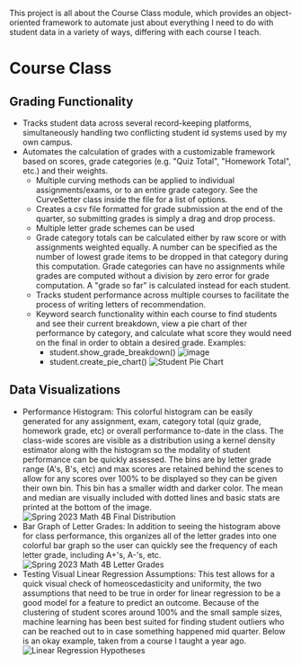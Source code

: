This project is all about the Course Class module, which provides an object-oriented framework to automate just about everything I need to do with student data in a variety of ways, differing with each course I teach. 
# Course Class
## Grading Functionality
* Tracks student data across several record-keeping platforms, simultaneously handling two conflicting student id systems used by my own campus. 
* Automates the calculation of grades with a customizable framework based on scores, grade categories (e.g. "Quiz Total", "Homework Total", etc.) and their weights.
  * Multiple curving methods can be applied to individual assignments/exams, or to an entire grade category. See the CurveSetter class inside the file for a list of options.
  *  Creates a csv file formatted for grade submission at the end of the quarter, so submitting grades is simply a drag and drop process.
  * Multiple letter grade schemes can be used
  * Grade category totals can be calculated either by raw score or with assignments weighted equally. A number can be specified as the number of lowest grade items to be dropped in that category during this computation. Grade categories can have no assignments while grades are computed without a division by zero error for grade computation. A "grade so far" is calculated instead for each student.
  * Tracks student performance across multiple courses to facilitate the process of writing letters of recommendation.
  * Keyword search functionality within each course to find students and see their current breakdown, view a pie chart of ther performance by category, and calculate what score they would need on the final in order to obtain a desired grade.
Examples:
    * student.show_grade_breakdown()
![image](https://github.com/Finer-Things/Grading-Script-3.0/assets/96888276/f02b49ce-881c-4081-a643-92ad089968a6)
    * student.create_pie_chart()
![Student Pie Chart](https://github.com/Finer-Things/Grading-Script-3.0/assets/96888276/6c92dfe1-d56a-4abb-b494-a12f319f3da4)

## Data Visualizations
* Performance Histogram: This colorful histogram can be easily generated for any assignment, exam, category total (quiz grade, homework grade, etc) or overall performance to-date in the class. The class-wide scores are visible as a distribution using a kernel density estimator along with the histogram so the modality of student performance can be quickly assessed. The bins are by letter grade range (A's, B's, etc) and max scores are retained behind the scenes to allow for any scores over 100% to be displayed so they can be given their own bin. This bin has a smaller width and darker color. The mean and median are visually included with dotted lines and basic stats are printed at the bottom of the image.
![Spring 2023 Math 4B Final Distribution](https://github.com/Finer-Things/Grading-Script-3.0/assets/96888276/42c80305-7bc8-46d1-b610-6280209f16c5)
* Bar Graph of Letter Grades: In addition to seeing the histogram above for class performance, this organizes all of the letter grades into one colorful bar graph so the user can quickly see the frequency of each letter grade, including A+'s, A-'s, etc.
![Spring 2023 Math 4B Letter Grades](https://github.com/Finer-Things/Grading-Script-3.0/assets/96888276/46cd455a-52af-4e25-8d1e-bb9df7669aa2)
* Testing Visual Linear Regression Assumptions: This test allows for a quick visual check of homeoscedasticity and uniformity, the two assumptions that need to be true in order for linear regression to be a good model for a feature to predict an outcome. Because of the clustering of student scores around 100% and the small sample sizes, machine learning has been best suited for finding student outliers who can be reached out to in case something happened mid quarter. Below is an okay example, taken from a course I taught a year ago. 
![Linear Regression Hypotheses](https://github.com/Finer-Things/Grading-Script-3.0/assets/96888276/c472bc0a-cc34-4e1a-a4bc-410ff65fa0f6)

